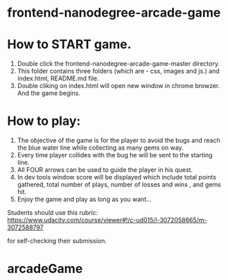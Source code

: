 frontend-nanodegree-arcade-game
===============================
How to START game.
=================
1. Double click the frontend-nanodegree-arcade-game-master directory.
2. This folder contains three folders (which are - css, images and js.) and index.html, README.md file.
3. Double cliking on index.html will open new window in chrome browzer. And the game begins.

How to play:
===========
1. The objective of the game is for the player to avoid the bugs and reach the blue water line while collecting as many gems on way.
2. Every time player collides with the bug he will be sent to the starting line.
3. All FOUR arrows can be used to guide the player in his quest. 
4. In dev tools window score will be displayed which include total points gathered, total number of plays, number of losses and wins , and gems hit. 
5. Enjoy the game and play as long as you want...

Students should use this rubric: https://www.udacity.com/course/viewer#!/c-ud015/l-3072058665/m-3072588797

for self-checking their submission.
# arcadeGame
